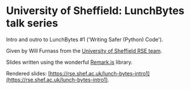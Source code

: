 # University of Sheffield: LunchBytes talk series

Intro and outro to LunchBytes #1 ('Writing Safer (Python) Code').

Given by Will Furnass from 
the [University of Sheffield RSE team](https://rse.shef.ac.uk).

Slides written using the wonderful [Remark.js](https://remarkjs.com/) library.

Rendered slides: [https://rse.shef.ac.uk/lunch-bytes-intro1](https://rse.shef.ac.uk/lunch-bytes-intro1).
